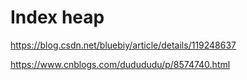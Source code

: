 # Index heap

https://blog.csdn.net/bluebiy/article/details/119248637

https://www.cnblogs.com/dudududu/p/8574740.html



